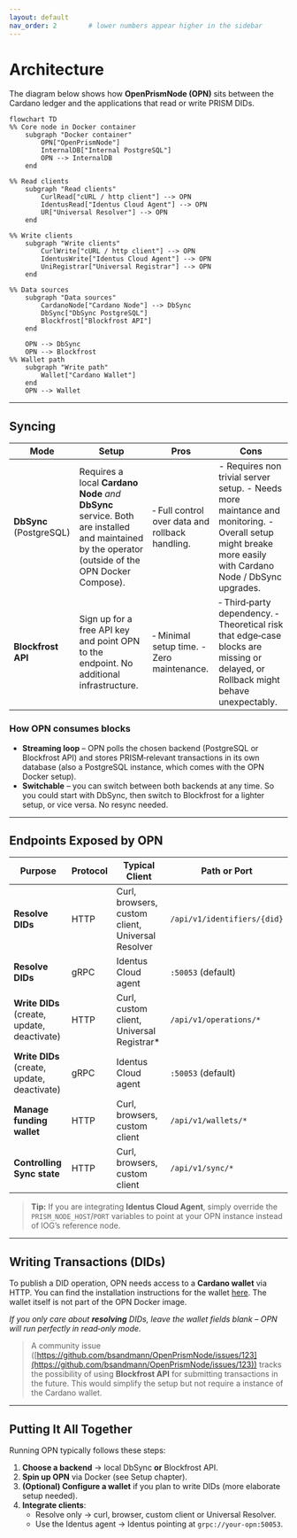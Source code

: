 ```yaml
---
layout: default
nav_order: 2        # lower numbers appear higher in the sidebar
---
```


# Architecture

The diagram below shows how **OpenPrismNode (OPN)** sits between the Cardano ledger and the applications that read or
write PRISM DIDs.

```mermaid
flowchart TD
%% Core node in Docker container
    subgraph "Docker container"
        OPN["OpenPrismNode"]
        InternalDB["Internal PostgreSQL"]
        OPN --> InternalDB
    end

%% Read clients
    subgraph "Read clients"
        CurlRead["cURL / http client"] --> OPN
        IdentusRead["Identus Cloud Agent"] --> OPN
        UR["Universal Resolver"] --> OPN
    end

%% Write clients
    subgraph "Write clients"
        CurlWrite["cURL / http client"] --> OPN
        IdentusWrite["Identus Cloud Agent"] --> OPN
        UniRegistrar["Universal Registrar"] --> OPN
    end

%% Data sources
    subgraph "Data sources"
        CardanoNode["Cardano Node"] --> DbSync
        DbSync["DbSync PostgreSQL"]
        Blockfrost["Blockfrost API"]
    end

    OPN --> DbSync
    OPN --> Blockfrost
%% Wallet path
    subgraph "Write path"
        Wallet["Cardano Wallet"]
    end
    OPN --> Wallet
````

---

## Syncing

| Mode                    | Setup                                                                                                                                              | Pros                                            | Cons                                                                                                                                                       |
|-------------------------|----------------------------------------------------------------------------------------------------------------------------------------------------|-------------------------------------------------|------------------------------------------------------------------------------------------------------------------------------------------------------------|
| **DbSync** (PostgreSQL) | Requires a local **Cardano Node** *and* **DbSync** service. Both are installed and maintained by the operator (outside of the OPN Docker Compose). | ‑ Full control over data and rollback handling. | - Requires non trivial server setup. - Needs more maintance and monitoring.  - Overall setup might breake more easily with Cardano Node / DbSync upgrades. | 
| **Blockfrost API**      | Sign up for a free API key and point OPN to the endpoint. No additional infrastructure.                                                            | ‑ Minimal setup time. - Zero maintenance.       | ‑ Third‑party dependency. ‑ Theoretical risk that edge‑case blocks are missing or delayed, or Rollback might behave unexpectably.                          |

### How OPN consumes blocks

* **Streaming loop** – OPN polls the chosen backend (PostgreSQL or Blockfrost API) and stores PRISM‑relevant
  transactions in its own database (also a PostgreSQL instance, which comes with the OPN Docker setup).
* **Switchable** – you can switch between both backends at any time. So you could start with DbSync, then switch to
  Blockfrost for a lighter setup, or vice versa. No resync needed.

---

## Endpoints Exposed by OPN

| Purpose                                     | Protocol | Typical Client                                    | Path or Port                |
|---------------------------------------------|----------|---------------------------------------------------|-----------------------------|
| **Resolve DIDs**                            | HTTP     | Curl, browsers, custom client, Universal Resolver | `/api/v1/identifiers/{did}` |
| **Resolve DIDs**                            | gRPC     | Identus Cloud agent                               | `:50053` (default)          |
| **Write DIDs** (create, update, deactivate) | HTTP     | Curl, custom client, Universal Registrar*         | `/api/v1/operations/*`      |
| **Write DIDs** (create, update, deactivate) | gRPC     | Identus Cloud agent                               | `:50053` (default)          |
| **Manage funding wallet**                   | HTTP     | Curl, browsers, custom client                     | `/api/v1/wallets/*`         |
| **Controlling Sync state**                  | HTTP     | Curl, browsers, custom client                     | `/api/v1/sync/*`            |

> **Tip:** If you are integrating **Identus Cloud Agent**, simply override the `PRISM_NODE_HOST`/`PORT` variables to
> point at your OPN instance instead of IOG’s reference node.

---

## Writing Transactions (DIDs)

To publish a DID operation, OPN needs access to a **Cardano wallet** via HTTP.
You can find the installation instructions for the wallet [here](https://github.com/cardano-foundation/cardano-wallet).
The wallet itself is not part of the OPN Docker image.

*If you only care about **resolving** DIDs, leave the wallet fields blank – OPN will run perfectly in read‑only mode.*

> A community
> issue ([https://github.com/bsandmann/OpenPrismNode/issues/123](https://github.com/bsandmann/OpenPrismNode/issues/123))
> tracks the possibility of using **Blockfrost API** for submitting transactions in the future. This would simplify the
> setup but not require a instance of the Cardano wallet.

---

## Putting It All Together

Running OPN typically follows these steps:

1. **Choose a backend** → local DbSync **or** Blockfrost API.
2. **Spin up OPN** via Docker (see Setup chapter).
3. **(Optional) Configure a wallet** if you plan to write DIDs (more elaborate setup needed).
4. **Integrate clients**:
    * Resolve only → curl, browser, custom client or Universal Resolver.
    * Use the Identus agent → Identus pointing at `grpc://your‑opn:50053`.


